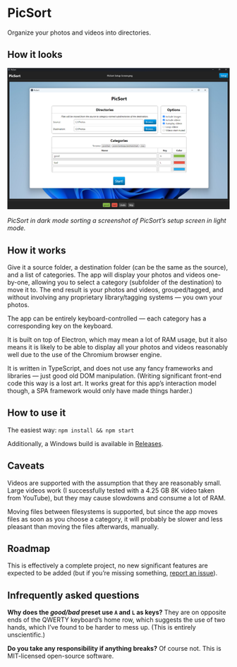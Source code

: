 # PicSort

Organize your photos and videos into directories.

## How it looks

![PicSort Screenshot](screenshot.png)

_PicSort in dark mode sorting a screenshot of PicSort’s setup screen in light mode._

## How it works

Give it a source folder, a destination folder (can be the same as the source), and a list of categories. The app will display your photos and videos one-by-one, allowing you to select a category (subfolder of the destination) to move it to. The end result is your photos and videos, grouped/tagged, and without involving any proprietary library/tagging systems — you own your photos.

The app can be entirely keyboard-controlled — each category has a corresponding key on the keyboard.

It is built on top of Electron, which may mean a lot of RAM usage, but it also means it is likely to be able to display all your photos and videos reasonably well due to the use of the Chromium browser engine.

It is written in TypeScript, and does not use any fancy frameworks and libraries — just good old DOM manipulation. (Writing significant front-end code this way is a lost art. It works great for this app’s interaction model though, a SPA framework would only have made things harder.)

## How to use it

The easiest way: `npm install && npm start`

Additionally, a Windows build is available in [Releases](https://github.com/K-Wojciechowski/PicSort/releases).

## Caveats

Videos are supported with the assumption that they are reasonably small. Large videos work (I successfully tested with a 4.25 GB 8K video taken from YouTube), but they may cause slowdowns and consume a lot of RAM.

Moving files between filesystems is supported, but since the app moves files as soon as you choose a category, it will probably be slower and less pleasant than moving the files afterwards, manually.

## Roadmap

This is effectively a complete project, no new significant features are expected to be added (but if you’re missing something, [report an issue](https://github.com/K-Wojciechowski/PicSort/issues)).

## Infrequently asked questions

**Why does the _good/bad_ preset use `A` and `L` as keys?** They are on opposite ends of the QWERTY keyboard’s home row, which suggests the use of two hands, which I’ve found to be harder to mess up. (This is entirely unscientific.)

**Do you take any responsibility if anything breaks?** Of course not. This is MIT-licensed open-source software.
